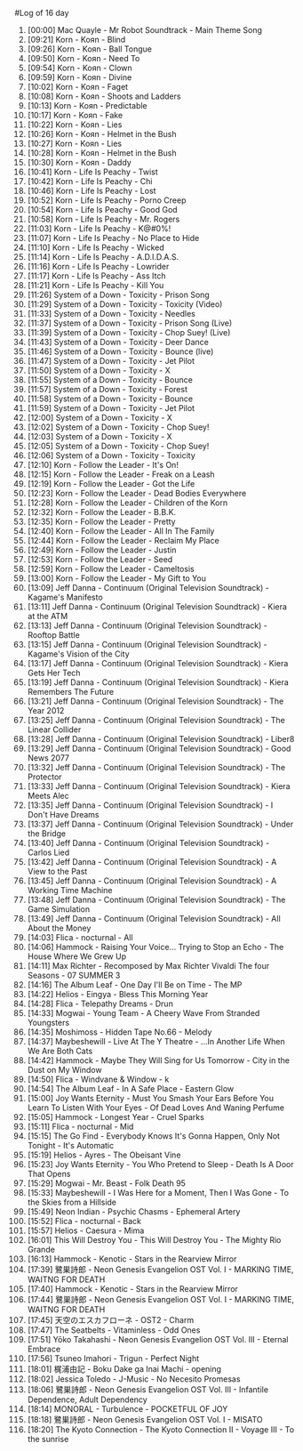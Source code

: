 #Log of 16 day

1. [00:00] Mac Quayle - Mr Robot Soundtrack - Main Theme Song
1. [09:21] Korn - Koяn - Blind
1. [09:26] Korn - Koяn - Ball Tongue
1. [09:50] Korn - Koяn - Need To
1. [09:54] Korn - Koяn - Clown
1. [09:59] Korn - Koяn - Divine
1. [10:02] Korn - Koяn - Faget
1. [10:08] Korn - Koяn - Shoots and Ladders
1. [10:13] Korn - Koяn - Predictable
1. [10:17] Korn - Koяn - Fake
1. [10:22] Korn - Koяn - Lies
1. [10:26] Korn - Koяn - Helmet in the Bush
1. [10:27] Korn - Koяn - Lies
1. [10:28] Korn - Koяn - Helmet in the Bush
1. [10:30] Korn - Koяn - Daddy
1. [10:41] Korn - Life Is Peachy - Twist
1. [10:42] Korn - Life Is Peachy - Chi
1. [10:46] Korn - Life Is Peachy - Lost
1. [10:52] Korn - Life Is Peachy - Porno Creep
1. [10:54] Korn - Life Is Peachy - Good God
1. [10:58] Korn - Life Is Peachy - Mr. Rogers
1. [11:03] Korn - Life Is Peachy - K@#0%!
1. [11:07] Korn - Life Is Peachy - No Place to Hide
1. [11:10] Korn - Life Is Peachy - Wicked
1. [11:14] Korn - Life Is Peachy - A.D.I.D.A.S.
1. [11:16] Korn - Life Is Peachy - Lowrider
1. [11:17] Korn - Life Is Peachy - Ass Itch
1. [11:21] Korn - Life Is Peachy - Kill You
1. [11:26] System of a Down - Toxicity - Prison Song
1. [11:29] System of a Down - Toxicity - Toxicity (Video)
1. [11:33] System of a Down - Toxicity - Needles
1. [11:37] System of a Down - Toxicity - Prison Song (Live)
1. [11:39] System of a Down - Toxicity - Chop Suey! (Live)
1. [11:43] System of a Down - Toxicity - Deer Dance
1. [11:46] System of a Down - Toxicity - Bounce (live)
1. [11:47] System of a Down - Toxicity - Jet Pilot
1. [11:50] System of a Down - Toxicity - X
1. [11:55] System of a Down - Toxicity - Bounce
1. [11:57] System of a Down - Toxicity - Forest
1. [11:58] System of a Down - Toxicity - Bounce
1. [11:59] System of a Down - Toxicity - Jet Pilot
1. [12:00] System of a Down - Toxicity - X
1. [12:02] System of a Down - Toxicity - Chop Suey!
1. [12:03] System of a Down - Toxicity - X
1. [12:05] System of a Down - Toxicity - Chop Suey!
1. [12:06] System of a Down - Toxicity - Toxicity
1. [12:10] Korn - Follow the Leader - It's On!
1. [12:15] Korn - Follow the Leader - Freak on a Leash
1. [12:19] Korn - Follow the Leader - Got the Life
1. [12:23] Korn - Follow the Leader - Dead Bodies Everywhere
1. [12:28] Korn - Follow the Leader - Children of the Korn
1. [12:32] Korn - Follow the Leader - B.B.K.
1. [12:35] Korn - Follow the Leader - Pretty
1. [12:40] Korn - Follow the Leader - All In The Family
1. [12:44] Korn - Follow the Leader - Reclaim My Place
1. [12:49] Korn - Follow the Leader - Justin
1. [12:53] Korn - Follow the Leader - Seed
1. [12:59] Korn - Follow the Leader - Cameltosis
1. [13:00] Korn - Follow the Leader - My Gift to You
1. [13:09] Jeff Danna - Continuum (Original Television Soundtrack) - Kagame's Manifesto
1. [13:11] Jeff Danna - Continuum (Original Television Soundtrack) - Kiera at the ATM
1. [13:13] Jeff Danna - Continuum (Original Television Soundtrack) - Rooftop Battle
1. [13:15] Jeff Danna - Continuum (Original Television Soundtrack) - Kagame's Vision of the City
1. [13:17] Jeff Danna - Continuum (Original Television Soundtrack) - Kiera Gets Her Tech
1. [13:19] Jeff Danna - Continuum (Original Television Soundtrack) - Kiera Remembers The Future
1. [13:21] Jeff Danna - Continuum (Original Television Soundtrack) - The Year 2012
1. [13:25] Jeff Danna - Continuum (Original Television Soundtrack) - The Linear Collider
1. [13:28] Jeff Danna - Continuum (Original Television Soundtrack) - Liber8
1. [13:29] Jeff Danna - Continuum (Original Television Soundtrack) - Good News 2077
1. [13:32] Jeff Danna - Continuum (Original Television Soundtrack) - The Protector
1. [13:33] Jeff Danna - Continuum (Original Television Soundtrack) - Kiera Meets Alec
1. [13:35] Jeff Danna - Continuum (Original Television Soundtrack) - I Don't Have Dreams
1. [13:37] Jeff Danna - Continuum (Original Television Soundtrack) - Under the Bridge
1. [13:40] Jeff Danna - Continuum (Original Television Soundtrack) - Carlos Lied
1. [13:42] Jeff Danna - Continuum (Original Television Soundtrack) - A View to the Past
1. [13:45] Jeff Danna - Continuum (Original Television Soundtrack) - A Working Time Machine
1. [13:48] Jeff Danna - Continuum (Original Television Soundtrack) - The Game Simulation
1. [13:49] Jeff Danna - Continuum (Original Television Soundtrack) - All About the Money
1. [14:03] Flica - nocturnal - All
1. [14:06] Hammock - Raising Your Voice... Trying to Stop an Echo - The House Where We Grew Up
1. [14:11] Max Richter - Recomposed by Max Richter Vivaldi The four Seasons - 07 SUMMER 3
1. [14:16] The Album Leaf - One Day I'll Be on Time - The MP
1. [14:22] Helios - Eingya - Bless This Morning Year
1. [14:28] Flica - Telepathy Dreams - Drun
1. [14:33] Mogwai - Young Team - A Cheery Wave From Stranded Youngsters
1. [14:35] Moshimoss - Hidden Tape No.66 - Melody
1. [14:37] Maybeshewill - Live At The Y Theatre - ...In Another Life When We Are Both Cats
1. [14:42] Hammock - Maybe They Will Sing for Us Tomorrow - City in the Dust on My Window
1. [14:50] Flica - Windvane & Window - k
1. [14:54] The Album Leaf - In A Safe Place - Eastern Glow
1. [15:00] Joy Wants Eternity - Must You Smash Your Ears Before You Learn To Listen With Your Eyes - Of Dead Loves And Waning Perfume
1. [15:05] Hammock - Longest Year - Cruel Sparks
1. [15:11] Flica - nocturnal - Mid
1. [15:15] The Go Find - Everybody Knows It's Gonna Happen, Only Not Tonight - It's Automatic
1. [15:19] Helios - Ayres - The Obeisant Vine
1. [15:23] Joy Wants Eternity - You Who Pretend to Sleep - Death Is A Door That Opens
1. [15:29] Mogwai - Mr. Beast - Folk Death 95
1. [15:33] Maybeshewill - I Was Here for a Moment, Then I Was Gone - To the Skies from a Hillside
1. [15:49] Neon Indian - Psychic Chasms - Ephemeral Artery
1. [15:52] Flica - nocturnal - Back
1. [15:57] Helios - Caesura - Mima
1. [16:01] This Will Destroy You - This Will Destroy You - The Mighty Rio Grande
1. [16:13] Hammock - Kenotic - Stars in the Rearview Mirror
1. [17:39] 鷺巣詩郎 - Neon Genesis Evangelion OST Vol. I - MARKING TIME, WAITNG FOR DEATH
1. [17:40] Hammock - Kenotic - Stars in the Rearview Mirror
1. [17:44] 鷺巣詩郎 - Neon Genesis Evangelion OST Vol. I - MARKING TIME, WAITNG FOR DEATH
1. [17:45] 天空のエスカフローネ - OST2 - Charm
1. [17:47] The Seatbelts - Vitaminless - Odd Ones
1. [17:51] Yōko Takahashi - Neon Genesis Evangelion OST Vol. III - Eternal Embrace
1. [17:56] Tsuneo Imahori - Trigun - Perfect Night
1. [18:01] 梶浦由記 - Boku Dake ga Inai Machi - opening
1. [18:02] Jessica Toledo - J-Music - No Necesito Promesas
1. [18:06] 鷺巣詩郎 - Neon Genesis Evangelion OST Vol. III - Infantile Dependence, Adult Dependency
1. [18:14] MONORAL - Turbulence - POCKETFUL OF JOY
1. [18:18] 鷺巣詩郎 - Neon Genesis Evangelion OST Vol. I - MISATO
1. [18:20] The Kyoto Connection - The Kyoto Connection II - Voyage III - To the sunrise
